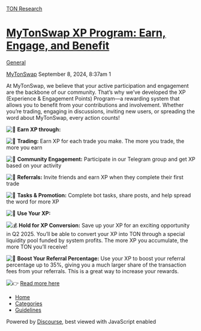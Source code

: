 [TON Research](/)

# [MyTonSwap XP Program: Earn, Engage, and Benefit](/t/mytonswap-xp-program-earn-engage-and-benefit/32094)

[General](/c/general/4) 

    

[MyTonSwap](https://tonresear.ch/u/MyTonSwap)  September 8, 2024, 8:37am  1

At MyTonSwap, we believe that your active participation and engagement are the backbone of our community. That’s why we’ve developed the XP (Experience & Engagement Points) Program—a rewarding system that allows you to benefit from your contributions and involvement. Whether you’re trading, engaging in discussions, inviting new users, or spreading the word about MyTonSwap, every action counts!

![:small_blue_diamond:](https://tonresear.ch/images/emoji/twitter/small_blue_diamond.png?v=12 ":small_blue_diamond:") **Earn XP through:**

![:currency_exchange:](https://tonresear.ch/images/emoji/twitter/currency_exchange.png?v=12 ":currency_exchange:") **Trading:** Earn XP for each trade you make. The more you trade, the more you earn

![:speech_balloon:](https://tonresear.ch/images/emoji/twitter/speech_balloon.png?v=12 ":speech_balloon:") **Community Engagement:** Participate in our Telegram group and get XP based on your activity

![:busts_in_silhouette:](https://tonresear.ch/images/emoji/twitter/busts_in_silhouette.png?v=12 ":busts_in_silhouette:") **Referrals:** Invite friends and earn XP when they complete their first trade

![:dart:](https://tonresear.ch/images/emoji/twitter/dart.png?v=12 ":dart:") **Tasks & Promotion:** Complete bot tasks, share posts, and help spread the word for more XP

![:small_blue_diamond:](https://tonresear.ch/images/emoji/twitter/small_blue_diamond.png?v=12 ":small_blue_diamond:") **Use Your XP:**

![:moneybag:](https://tonresear.ch/images/emoji/twitter/moneybag.png?v=12 ":moneybag:") **Hold for XP Conversion:** Save up your XP for an exciting opportunity in Q2 2025. You’ll be able to convert your XP into TON through a special liquidity pool funded by system profits. The more XP you accumulate, the more TON you’ll receive!

![:arrow_up_small:](https://tonresear.ch/images/emoji/twitter/arrow_up_small.png?v=12 ":arrow_up_small:") **Boost Your Referral Percentage:** Use your XP to boost your referral percentage up to 35%, giving you a much larger share of the transaction fees from your referrals. This is a great way to increase your rewards.

![:point_right:](https://tonresear.ch/images/emoji/twitter/point_right.png?v=12 ":point_right:") [Read more here](https://t.me/MyTonSwap/44)

 

*   [Home](/)
*   [Categories](/categories)
*   [Guidelines](/guidelines)

Powered by [Discourse](https://www.discourse.org), best viewed with JavaScript enabled